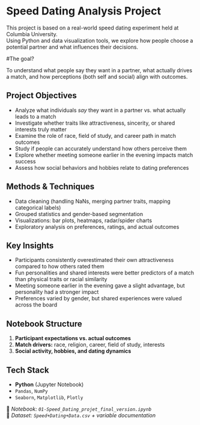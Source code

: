 # Speed Dating Analysis Project

This project is based on a real-world speed dating experiment held at Columbia University.  
Using Python and data visualization tools, we explore how people choose a potential partner and what influences their decisions.

#The goal?

To understand what people say they want in a partner, what actually drives a match, and how perceptions (both self and social) align with outcomes.

##  Project Objectives

- Analyze what individuals *say* they want in a partner vs. what actually leads to a match  
- Investigate whether traits like attractiveness, sincerity, or shared interests truly matter  
- Examine the role of race, field of study, and career path in match outcomes  
- Study if people can accurately understand how others perceive them  
- Explore whether meeting someone earlier in the evening impacts match success  
- Assess how social behaviors and hobbies relate to dating preferences  

##  Methods & Techniques

- Data cleaning (handling NaNs, merging partner traits, mapping categorical labels)
- Grouped statistics and gender-based segmentation
- Visualizations: bar plots, heatmaps, radar/spider charts
- Exploratory analysis on preferences, ratings, and actual outcomes

## Key Insights

- Participants consistently overestimated their own attractiveness compared to how others rated them  
- Fun personalities and shared interests were better predictors of a match than physical traits or racial similarity  
- Meeting someone earlier in the evening gave a slight advantage, but personality had a stronger impact  
- Preferences varied by gender, but shared experiences were valued across the board  

## Notebook Structure

1. **Participant expectations vs. actual outcomes**
2. **Match drivers:** race, religion, career, field of study, interests
3. **Social activity, hobbies, and dating dynamics**


##  Tech Stack

- **Python** (Jupyter Notebook)
- `Pandas`, `NumPy`
- `Seaborn`, `Matplotlib`, `Plotly`



📁 _Notebook: `01-Speed_Dating_projet_final_version.ipynb`_  
📂 _Dataset: `Speed+Dating+Data.csv` + variable documentation_


